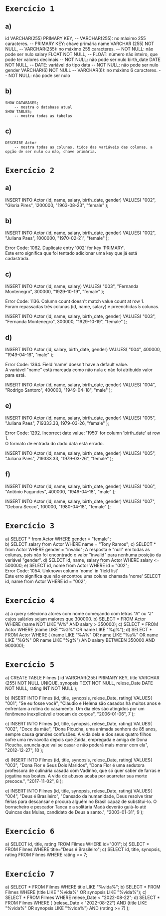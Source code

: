 # `Exercício 1`
## a)
id VARCHAR(255) PRIMARY KEY,
  -- VARCHAR(255): no máximo 255 caracteres.
  -- PRIMARY KEY: chave primária
name VARCHAR (255) NOT NULL,
  -- VARCHAR(255): no máximo 255 caracteres.
  -- NOT NULL: não pode ser nulo
salary FLOAT NOT NULL,
  -- FLOAT: número não inteiro, que pode ter valores decimais
  -- NOT NULL: não pode ser nulo
birth_date DATE NOT NULL,
  -- DATE: variável do tipo data
  -- NOT NULL: não pode ser nulo
gender VARCHAR(6) NOT NULL
  -- VARCHAR(6): no máximo 6 caracteres.
  -- NOT NULL: não pode ser nulo

## b)
	SHOW DATABASES;
		-- mostra o database atual
	SHOW TABLES;
		-- mostra todas as tabelas 

## c)
	DESCRIBE Actor
		-- mostra todas as colunas, tidos das variáveis das colunas, a opção de ser nulo ou não, chave primária.

# `Exercício 2`
## a)
INSERT INTO Actor (id, name, salary, birth_date, gender)
VALUES(
  "002", 
  "Gloria Pires",
  1200000,
  "1963-08-23", 
  "female"
);

## b)
INSERT INTO Actor (id, name, salary, birth_date, gender)
VALUES(
  "002", 
  "Juliana Paes",
  1000000,
  "1970-02-21", 
  "female"
);

Error Code: 1062. Duplicate entry '002' for key 'PRIMARY'. </br>
Este erro significa que foi tentado adicionar uma key que já está cadastrada.

## c)
INSERT INTO Actor (id, name, salary)
VALUES(
  "003", 
  "Fernanda Montenegro",
  300000,
  "1929-10-19", 
  "female"
);

Error Code: 1136. Column count doesn't match value count at row 1. </br>
Foram repassadas três colunas (id, name, salary) e preenchidas 5 colunas.

INSERT INTO Actor (id, name, salary, birth_date, gender)
VALUES(
  "003", 
  "Fernanda Montenegro",
  300000,
  "1929-10-19", 
  "female"
);

## d)
INSERT INTO Actor (id, salary, birth_date, gender)
VALUES(
  "004",
  400000,
  "1949-04-18", 
  "male"
);

Error Code: 1364. Field 'name' doesn't have a default value. </br>
A variável "name" está marcada como não nula e não foi atribuído valor para está.

INSERT INTO Actor (id, name, salary, birth_date, gender)
VALUES(
  "004",
  "Rodrigo Santoro",
  400000,
  "1949-04-18", 
  "male"
);

## e)
INSERT INTO Actor (id, name, salary, birth_date, gender)
VALUES(
  "005", 
  "Juliana Paes",
  719333.33,
  1979-03-26, 
  "female"
);

Error Code: 1292. Incorrect date value: '1950' for column 'birth_date' at row 1. </br>
O formato de entrada do dado data está errado.

INSERT INTO Actor (id, name, salary, birth_date, gender)
VALUES(
  "005", 
  "Juliana Paes",
  719333.33,
  "1979-03-26",
  "female"
);

## f)
INSERT INTO Actor (id, name, salary, birth_date, gender)
VALUES(
  "006", 
  "Antônio Fagundes",
  400000,
  "1949-04-18", 
  "male"
);

INSERT INTO Actor (id, name, salary, birth_date, gender)
VALUES(
  "007", 
  "Debora Secco",
  100000,
  "1980-04-18", 
  "female"
);

# `Exercício 3`
a)
	SELECT * from Actor WHERE gender = "female";	
b)
	SELECT salary from Actor WHERE name = "Tony Ramos";
c)
	SELECT * from Actor WHERE gender = "invalid";
  A resposta é "null" em todas as colunas, pois não foi encontrado o valor "invalid" para nenhuma posição da variável "gender".
d)
	SELECT id, name, salary from Actor WHERE salary <= 500000;
e)
	SELECT id, nome from Actor WHERE id = "002"; </br>
  Error Code: 1054. Unknown column 'nome' in 'field list' </br>
  Este erro significa que não encontrou uma coluna chamada 'nome'
  SELECT id, name from Actor WHERE id = "002";

# `Exercício 4`
a)
  a query seleciona atores com nome começando com letras "A" ou "J" cujos salários sejam maiores que 300000.
b)
	SELECT * FROM Actor 
  WHERE (name NOT LIKE "A%" AND salary > 350000);
c)
	SELECT * FROM Actor 
  WHERE (name LIKE "%G%" OR name LIKE "%g%");
d)
	SELECT * FROM Actor 
  WHERE ( (name LIKE "%A%" OR name LIKE "%a%" OR name LIKE "%G%" OR name LIKE "%g%") AND salary BETWEEN 350000 AND 900000);

# `Exercício 5`
a)
CREATE TABLE Filmes (
    id VARCHAR(255) PRIMARY KEY,
    title VARCHAR (255) NOT NULL UNIQUE,
    synopsis TEXT NOT NULL,
    relese_Date DATE NOT NULL,
    rating INT NOT NULL
);

b)
INSERT INTO Filmes (id, title, synopsis, relese_Date, rating)
VALUES(
  "001", 
  "Se eu fosse você",
  "Cláudio e Helena são casados há muitos anos e enfrentam a rotina do casamento. Um dia eles são atingidos por um fenômeno inexplicável e trocam de corpos",
  "2006-01-06", 
  7
);

c)
INSERT INTO Filmes (id, title, synopsis, relese_Date, rating)
VALUES(
  "002", 
  "Doce da mãe",
  "Dona Picucha, uma animada senhora de 85 anos, sempre causa grandes confusões. A vida dela e dos seus quatro filhos sofre uma reviravolta depois que Zaida, empregada e amiga de Dona Picucha, anuncia que vai se casar e não poderá mais morar com ela",
  "2012-12-27", 
  10
);

d)
INSERT INTO Filmes (id, title, synopsis, relese_Date, rating)
VALUES(
  "003", 
  "Dona Flor e Seus Dois Maridos",
  "Dona Flor é uma sedutora professora de culinária casada com Vadinho, que só quer saber de farras e jogatina nas boates. A vida de abusos acaba por acarretar sua morte precoce.",
  "2017-11-02", 
  8
);

e)
INSERT INTO Filmes (id, title, synopsis, relese_Date, rating) 
VALUES(
	"004",
    "Deus é Brasileiro",
    "Cansado da humanidade, Deus resolve tirar férias para descansar e procura alguém no Brasil capaz de substituí-lo. O borracheiro e pescador Taoca e a solitária Madá deverão guiá-lo até Quincas das Mulas, candidato de Deus a santo.",
    "2003-01-31",
    9
);

# `Exercício 6`
a)
	SELECT id, title, rating FROM Filmes WHERE id="001";
b)
	SELECT * FROM Filmes WHERE title="Deus é Brasileiro";
c)
	SELECT id, title, synopsis, rating FROM Filmes WHERE rating >= 7;

# `Exercício 7`
a)
	SELECT * FROM Filmes WHERE title LIKE "%vida%";
b)
	SELECT * FROM Filmes 
  WHERE (title LIKE "%vida%" OR synopsis LIKE "%vida%");
c)
	SELECT * FROM Filmes WHERE relese_Date < "2022-08-22";
d)
	SELECT * FROM Filmes 
  WHERE ( (relese_Date < "2022-08-22") AND (title LIKE "%vida%" OR synopsis LIKE "%vida%") AND (rating >= 7) );